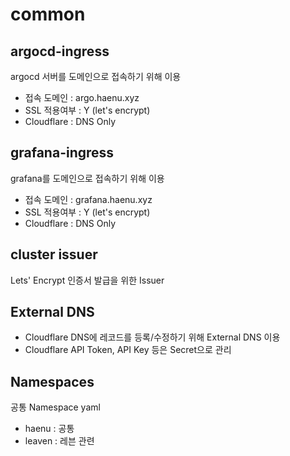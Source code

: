 # common

## argocd-ingress
argocd 서버를 도메인으로 접속하기 위해 이용
- 접속 도메인 : argo.haenu.xyz
- SSL 적용여부 : Y (let's encrypt)
- Cloudflare : DNS Only

## grafana-ingress
grafana를 도메인으로 접속하기 위해 이용
- 접속 도메인 : grafana.haenu.xyz
- SSL 적용여부 : Y (let's encrypt)
- Cloudflare : DNS Only

## cluster issuer
Lets' Encrypt 인증서 발급을 위한 Issuer

## External DNS
- Cloudflare DNS에 레코드를 등록/수정하기 위해 External DNS 이용
- Cloudflare API Token, API Key 등은 Secret으로 관리

## Namespaces
공통 Namespace yaml
- haenu : 공통
- leaven : 레븐 관련